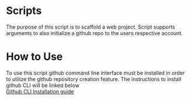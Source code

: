 # Scripts

The purpose of this script is to scaffold a web project. Script supports arguments to also initialize a github repo to the users respective account.

# How to Use

To use this script github command line interface must be installed in order to utilize the github repository creation feature. The instructions to install github CLI will be linked below  
[Github CLI Installation guide](https://github.com/cli/cli#installation)
